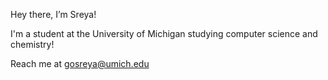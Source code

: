 

Hey there, I’m Sreya! 

I'm a student at the University of Michigan studying computer science and chemistry!

Reach me at gosreya@umich.edu


<!---
gosreya/gosreya is a ✨ special ✨ repository because its `README.md` (this file) appears on your GitHub profile.
You can click the Preview link to take a look at your changes.
--->
